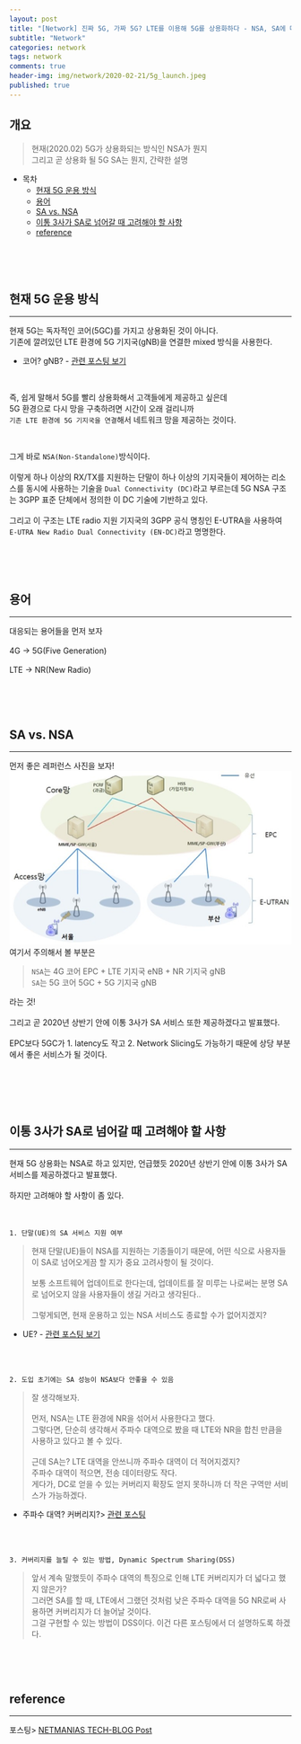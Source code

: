 ```yaml
---  
layout: post  
title: "[Network] 진짜 5G, 가짜 5G? LTE를 이용해 5G를 상용화하다 - NSA, SA에 대하여"  
subtitle: "Network"  
categories: network  
tags: network
comments: true  
header-img: img/network/2020-02-21/5g_launch.jpeg
published: true
---  
```

  
## 개요  
> 현재(2020.02) 5G가 상용화되는 방식인 NSA가 뭔지<br>그리고 곧 상용화 될 5G SA는 뭔지, 간략한 설명
  
- 목차  
   - [현재 5G 운용 방식](#현재-5g-운용-방식)
   - [용어](#용어)
   - [SA vs. NSA](#sa-vs-nsa)
   - [이통 3사가 SA로 넘어갈 때 고려해야 할 사항](#이통-3사가-sa로-넘어갈-때-고려해야-할-사항)
   - [reference](#reference)

  
<br><br><br>

## 현재 5G 운용 방식
---  
현재 5G는 독자적인 코어(5GC)를 가지고 상용화된 것이 아니다.<br>
기존에 깔려있던 LTE 환경에 5G 기지국(gNB)을 연결한 mixed 방식을 사용한다.
* 코어? gNB? - [관련 포스팅 보기](https://dokylee54.github.io/network/2020/02/21/network-ran/)

<br>

즉, 쉽게 말해서 5G를 빨리 상용화해서 고객들에게 제공하고 싶은데<br>5G 환경으로 다시 망을 구축하려면 시간이 오래 걸리니까<br>`기존 LTE 환경에 5G 기지국을 연결`해서 네트워크 망을 제공하는 것이다.

<br>

그게 바로 `NSA(Non-Standalone)`방식이다.<br><br>
이렇게 하나 이상의 RX/TX를 지원하는 단말이 하나 이상의 기지국들이 제어하는 리소스를 동시에 사용하는 기술을 `Dual Connectivity (DC)`라고 부르는데 5G NSA 구조는 3GPP 표준 단체에서 정의한 이 DC 기술에 기반하고 있다.<br><br>
그리고 이 구조는 LTE radio 지원 기지국의 3GPP 공식 명칭인 E-UTRA을 사용하여 `E-UTRA New Radio Dual Connectivity (EN-DC)`라고 명명한다.

<br><br><br>


## 용어
---
대응되는 용어들을 먼저 보자<br><br>
4G -> 5G(Five Generation)<br><br>
LTE -> NR(New Radio)

<br><br><br>


## SA vs. NSA
---  
먼저 좋은 레퍼런스 사진을 보자!
![savsnsa](https://github.com/dokylee54/dokylee54.github.io/blob/master/assets/img/network/2020-02-21/ran.png?raw=true)
여기서 주의해서 볼 부분은<br>
> `NSA`는 4G 코어 EPC + LTE 기지국 eNB + NR 기지국 gNB<br>
`SA`는 5G 코어 5GC + 5G 기지국 gNB

라는 것!<br><br>
그리고 곧 2020년 상반기 안에 이통 3사가 SA 서비스 또한 제공하겠다고 발표했다.<br><br>
EPC보다 5GC가 1. latency도 작고 2. Network Slicing도 가능하기 때문에 상당 부분에서 좋은 서비스가 될 것이다.<br><br>

<br><br><br>


## 이통 3사가 SA로 넘어갈 때 고려해야 할 사항
---  
현재 5G 상용화는 NSA로 하고 있지만, 언급했듯 2020년 상반기 안에 이통 3사가 SA 서비스를 제공하겠다고 발표했다.<br><br>
하지만 고려해야 할 사항이 좀 있다.<br><br><br>


`1. 단말(UE)의 SA 서비스 지원 여부`
> 현재 단말(UE)들이 NSA를 지원하는 기종들이기 때문에, 어떤 식으로 사용자들이 SA로 넘어오게끔 할 지가 중요 고려사항이 될 것이다.<br><br>
보통 소프트웨어 업데이트로 한다는데, 업데이트를 잘 미루는 나로써는 분명 SA로 넘어오지 않을 사용자들이 생길 거라고 생각된다..<br><br>
그렇게되면, 현재 운용하고 있는 NSA 서비스도 종료할 수가 없어지겠지?
* UE? - [관련 포스팅 보기](https://dokylee54.github.io/network/2020/02/21/network-ran/)

<br><br>

`2. 도입 초기에는 SA 성능이 NSA보다 안좋을 수 있음`
> 잘 생각해보자.<br><br>
먼저, NSA는 LTE 환경에 NR을 섞어서 사용한다고 했다.<br>
그렇다면, 단순히 생각해서 주파수 대역으로 봤을 때 LTE와 NR을 합친 만큼을 사용하고 있다고 볼 수 있다.<br><br>
근데 SA는? LTE 대역을 안쓰니까 주파수 대역이 더 적어지겠지?<br>
주파수 대역이 적으면, 전송 데이터량도 작다.<br>
게다가, DC로 얻을 수 있는 커버리지 확장도 얻지 못하니까 더 작은 구역만 서비스가 가능하겠다.<br>
* 주파수 대역? 커버리지?> [관련 포스팅](https://dokylee54.github.io/network/2020/02/21/network-frequency/)

<br><br>

`3. 커버리지를 늘릴 수 있는 방법, Dynamic Spectrum Sharing(DSS)`
> 앞서 계속 말했듯이 주파수 대역의 특징으로 인해 LTE 커버리지가 더 넓다고 했지 않은가?<br>
그러면 SA를 할 때, LTE에서 그랬던 것처럼 낮은 주파수 대역을 5G NR로써 사용하면 커버리지가 더 늘어날 것이다.<br>
그걸 구현할 수 있는 방법이 DSS이다. 이건 다른 포스팅에서 더 설명하도록 하겠다.



<br><br><br>


## reference
---
포스팅> [NETMANIAS TECH-BLOG Post](https://netmanias.com/ko/post/blog/13951/5g/5g-standard-part-2)




